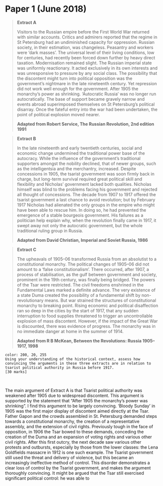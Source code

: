 # Paper 1 (June 2018)


> **Extract A**
> 
> Visitors to the Russian empire before the First World War returned with similar accounts. Critics and admirers reported that the regime in St Petersburg had an undiminished capacity for oppression. Russian society, in their estimation, was changeless. Peasantry and workers were ‘dark masses’. The universal level of their living conditions, low for centuries, had recently been forced down further by heavy direct taxation. Modernisation remained slight. The Russian imperial state was uniformly reactionary. It acted exclusively in its own interests and was unresponsive to pressure by any social class. The possibility that the discontent might turn into political opposition was the government’s nightmare in the late nineteenth century. Yet repression did not work well enough for the government. After 1905 the monarchy’s power as shrinking. ‘Autocratic Russia’ was no longer run autocratically. The base of support became gravely narrow and events abroad superimposed themselves on St Petersburg’s political disarray. Once the fateful entry into the war had been undertaken, the point of political explosion moved nearer.
> 
> **Adapted from Robert Service, The Russian Revolution, 2nd edition 1991**

> **Extract B**
> 
> In the late nineteenth and early twentieth centuries, social and economic change undermined the traditional power base of the autocracy. While the influence of the government’s traditional supporters amongst the nobility declined, that of newer groups, such as the intelligentsia and the merchantry, increased. Despite concessions in 1905, the tsarist government was soon firmly back in charge, but long-term survival required great political skill and flexibility and Nicholas’ government lacked both qualities. Nicholas himself was blind to the problems facing his government and rejected all thought of concessions. The decade from 1907 to 1917 offered the tsarist government a last chance to avoid revolution; but by February 1917 Nicholas had alienated the only groups in the empire who might have been able to rescue him. In doing so, he had prevented the emergence of a stable bourgeois government. His failures as a politician help explain why, when the revolution finally came in 1917, it swept away not only the autocratic government, but the whole traditional ruling group in Russia.
> 
> **Adapted from David Christian, Imperial and Soviet Russia, 1986**

> **Extract C**
> 
> The upheavals of 1905–06 transformed Russia from an absolutist to a constitutional monarchy. The political changes of 1905–06 did not amount to a ‘false constitutionalism’. There occurred, after 1907, a process of stabilisation, as the gulf between government and society, prominent in the 19th century, was finally being bridged. The powers of the Tsar were restricted. The civil freedoms enshrined in the Fundamental Laws marked a definite advance. The very existence of a state Duma created the possibility of a fundamental shift by non-revolutionary means. But war strained the structures of constitutional monarchy to breaking point. Rising economic and political disaffection ran so deep in the cities by the start of 1917, that any sudden interruption to food supplies threatened to trigger an uncontrollable explosion of mass discontent. However, if the impact of the Great War is discounted, there was evidence of progress. The monarchy was in no immediate danger at home in the summer of 1914.
> 
> **Adapted from R B McKean, Between the Revolutions: Russia 1905–1917, 1998**

```ad-question
color: 200, 20, 255
Using your understanding of the historical context, assess how convincing the arguments in these three extracts are in relation to tsarist political authority in Russia before 1917.
[30 marks]
```

</br>

The main argument of Extract A is that Tsarist political authority was weakened after 1905 due to widespread discontent. This argument is supported by the statement that “After 1905 the monarchy’s power was shrinking”. I find this argument to be largely convincing. ‘Bloody Sunday’ in 1905 was the first major display of discontent aimed directly at the Tsar. Father Gapon and the crowds assembled in St. Petersburg demanded steps towards a constitutional monarchy, the creation of a representative assembly, and the extension of civil rights. Previously tough in the face of opposition, in 1906 the Tsar bowed to these demands, conceding the creation of the Duma and an expansion of voting rights and various other civil rights. After this first outcry, the next decade saw various other protests and outbursts, especially by those from the lower classes: the Lena Goldfields massacre in 1912 is one such example. The Tsarist government still used the threat and delivery of violence, but this became an increasingly ineffective method of control. This disorder demonstrates a clear loss of control by the Tsarist government, and makes the argument thoroughly convincing. It might be argued that the Tsar still exercised significant political control: he was able to 